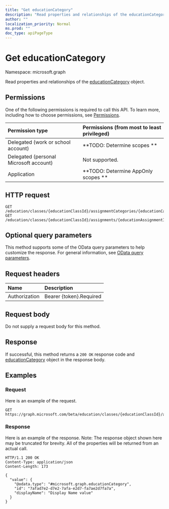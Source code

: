 ```yaml
---
title: "Get educationCategory"
description: "Read properties and relationships of the educationCategory object."
author: ""
localization_priority: Normal
ms.prod: ""
doc_type: apiPageType
---
```


# Get educationCategory

Namespace: microsoft.graph

Read properties and relationships of the [educationCategory](../resources/educationcategory.md) object.

## Permissions
One of the following permissions is required to call this API. To learn more, including how to choose permissions, see [Permissions](/concepts/permissions-reference.md).

|Permission type|Permissions (from most to least privileged)|
|:---|:---|
|Delegated (work or school account)|**TODO: Determine scopes **|
|Delegated (personal Microsoft account)|Not supported.|
|Application|**TODO: Determine AppOnly scopes **|

## HTTP request
<!-- {
  "blockType": "ignored"
}
-->
``` http
GET /education/classes/{educationClassId}/assignmentCategories/{educationCategoryId}
GET /education/classes/{educationClassId}/assignments/{educationAssignmentId}/categories/{educationCategoryId}
```

## Optional query parameters
This method supports some of the OData query parameters to help customize the response. For general information, see [OData query parameters](/graph/query-parameters).

## Request headers
|Name|Description|
|:---|:---|
|Authorization|Bearer {token}.Required|

## Request body
Do not supply a request body for this method.

## Response
If successful, this method returns a `200 OK` response code and [educationCategory](../resources/educationcategory.md) object in the response body.

## Examples

### Request
Here is an example of the request.
<!-- {
  "blockType": "request",
  "name": "get_educationcategory"
}
-->
``` http
GET https://graph.microsoft.com/beta/education/classes/{educationClassId}/assignmentCategories/{educationCategoryId}
```

### Response
Here is an example of the response. Note: The response object shown here may be truncated for brevity. All of the properties will be returned from an actual call.
<!-- {
  "blockType": "response",
  "truncated": true,
  "@odata.type": "microsoft.graph.educationCategory"
}
-->
``` http
HTTP/1.1 200 OK
Content-Type: application/json
Content-Length: 173

{
  "value": {
    "@odata.type": "#microsoft.graph.educationCategory",
    "id": "7afad7e2-d7e2-7afa-e2d7-fa7ae2d7fa7a",
    "displayName": "Display Name value"
  }
}
```

